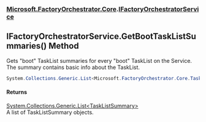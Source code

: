 ### [Microsoft.FactoryOrchestrator.Core](Microsoft_FactoryOrchestrator_Core.md 'Microsoft.FactoryOrchestrator.Core').[IFactoryOrchestratorService](Microsoft_FactoryOrchestrator_Core_IFactoryOrchestratorService.md 'Microsoft.FactoryOrchestrator.Core.IFactoryOrchestratorService')
## IFactoryOrchestratorService.GetBootTaskListSummaries() Method
Gets "boot" TaskList summaries for every "boot" TaskList on the Service. The summary contains basic info about the TaskList.  
```csharp
System.Collections.Generic.List<Microsoft.FactoryOrchestrator.Core.TaskListSummary> GetBootTaskListSummaries();
```
#### Returns
[System.Collections.Generic.List&lt;](https://docs.microsoft.com/en-us/dotnet/api/System.Collections.Generic.List-1 'System.Collections.Generic.List')[TaskListSummary](Microsoft_FactoryOrchestrator_Core_TaskListSummary.md 'Microsoft.FactoryOrchestrator.Core.TaskListSummary')[&gt;](https://docs.microsoft.com/en-us/dotnet/api/System.Collections.Generic.List-1 'System.Collections.Generic.List')  
A list of TaskListSummary objects.
